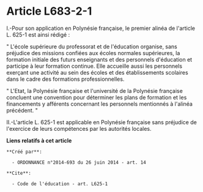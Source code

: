 # Article L683-2-1

I.-Pour son application en Polynésie française, le premier alinéa de l'article L. 625-1 est ainsi rédigé : 

" L'école supérieure du professorat et de l'éducation organise, sans préjudice des missions confiées aux écoles normales
supérieures, la formation initiale des futurs enseignants et des personnels d'éducation et participe à leur formation
continue. Elle accueille aussi les personnels exerçant une activité au sein des écoles et des établissements scolaires dans
le cadre des formations professionnelles. 

" L'Etat, la Polynésie française et l'université de la Polynésie française concluent une convention pour déterminer les plans
de formation et les financements y afférents concernant les personnels mentionnés à l'alinéa précédent. " 

II.-L'article L. 625-1 est applicable en Polynésie française sans préjudice de l'exercice de leurs compétences par les
autorités locales.

**Liens relatifs à cet article**

	**Créé par**:

	  - ORDONNANCE n°2014-693 du 26 juin 2014 - art. 14

	**Cite**:

	  - Code de l'éducation - art. L625-1
